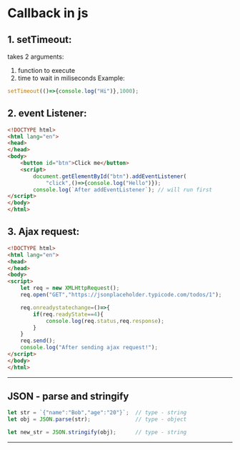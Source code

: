 # Callback in js
## 1. setTimeout:
takes 2 arguments:
1. function to execute
2. time to wait in miliseconds
Example:
```js
setTimeout(()=>{console.log("Hi")},1000);
```
## 2. event Listener:
```html
<!DOCTYPE html>
<html lang="en">
<head> 
</head>
<body>
    <button id="btn">Click me</button>
    <script>
        document.getElementById("btn").addEventListener(
            "click",()=>{console.log("Hello")});
        console.log(`After addEventListener`); // will run first
</script>
</body>
</html>
```
## 3. Ajax request:
```html
<!DOCTYPE html>
<html lang="en">
<head> 
</head>
<body>
<script>
    let req = new XMLHttpRequest();
    req.open("GET","https://jsonplaceholder.typicode.com/todos/1");

    req.onreadystatechange=()=>{
        if(req.readyState==4){
            console.log(req.status,req.response);
        }
    }
    req.send();
    console.log("After sending ajax request!");
</script>
</body>
</html>
```
___
## JSON - parse and stringify
```js
let str = `{"name":"Bob","age":"20"}`;  // type - string
let obj = JSON.parse(str);              // type - object

let new_str = JSON.stringify(obj);      // type - string
```
___
